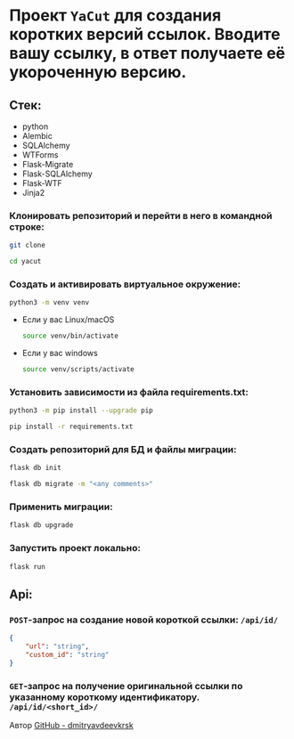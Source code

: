 # Проект `YaCut` для создания коротких версий ссылок. Вводите вашу ссылку, в ответ получаете её укороченную версию.

## Стек:
* python
* Alembic
* SQLAlchemy
* WTForms
* Flask-Migrate
* Flask-SQLAlchemy
* Flask-WTF
* Jinja2

### Клонировать репозиторий и перейти в него в командной строке:

```sh
git clone 
```

```sh
cd yacut
```

### Cоздать и активировать виртуальное окружение:

```sh
python3 -m venv venv
```

* Если у вас Linux/macOS

    ```sh
    source venv/bin/activate
    ```

* Если у вас windows

    ```sh
    source venv/scripts/activate
    ```

### Установить зависимости из файла requirements.txt:

```sh
python3 -m pip install --upgrade pip
```

```sh
pip install -r requirements.txt
```

### Создать репозиторий для БД и файлы миграции:

```sh
flask db init
```

```sh
flask db migrate -m "<any comments>"
```

### Применить миграции:

```sh
flask db upgrade
```

### Запустить проект локально:

```sh
flask run
```

## Api:

### `POST`-запрос на создание новой короткой ссылки: `/api/id/`
```json
{
    "url": "string",
    "custom_id": "string"
}
```

### `GET`-запрос на получение оригинальной ссылки по указанному короткому идентификатору. `/api/id/<short_id>/`

Автор [GitHub - dmitryavdeevkrsk](https://github.com/avdeevdmitrykrsk/)